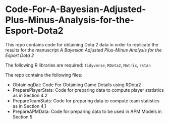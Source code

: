 # Code-For-A-Bayesian-Adjusted-Plus-Minus-Analysis-for-the-Esport-Dota2

This repo contains code for obtaining Dota 2 data in order to replicate the results for the manuscript *A Bayesian Adjusted Plus-Minus Analysis for the Esport Dota 2*

The following R libraries are required:
`tidyverse`, `RDota2`, `Matrix`, `rstan`

The repo contains the following files:

- ObtainingDat: Code For Obtaining Game Details using RDota2
- PreparePlayerStats:  Code for preparing data to compute player statistics as in Section 4.2
- PrepareTeamStats: Code for preparing data to compute team statistics as in Section 4.1
- PrepareAPMData: Code for preparing data to be used in APM Models in Section 5
